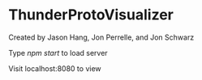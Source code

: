 # ThunderProtoVisualizer

Created by Jason Hang, Jon Perrelle, and Jon Schwarz

Type *npm start* to load server

Visit localhost:8080 to view